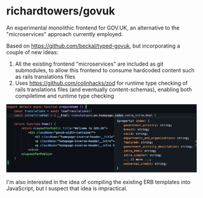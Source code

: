 richardtowers/govuk
===================

An experimental monolithic frontend for GOV.UK, an alternative to the "microservices" approach currently employed.

Based on https://github.com/beckal/typed-govuk, but incorporating a couple of new ideas:

1. All the existing frontend "microservices" are included as git submodules, to allow this frontend to consume hardcoded content such as rails translations files
1. Uses https://github.com/colinhacks/zod for runtime type checking of rails translations files (and eventually content-schemas), enabling both compiletime and runtime type checking

![Screenshot showing VSCode editor hints for properties within a translation file](/docs/images/zod-completion-screenshot.png)

I'm also interested in the idea of compiling the existing ERB templates into JavaScript, but I suspect that idea is impractical.
